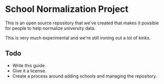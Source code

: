 # School Normalization Project

This is an open source repository that we've created that makes it possible for people to help normalize university data.

This is very much experimental and we're still ironing out a lot of kinks.


## Todo

- Write this guide.
- Give it a license.
- Create a process around adding schools and managing the repository.